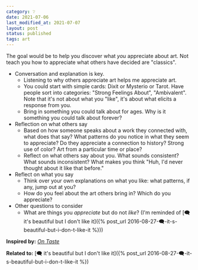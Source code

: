 ```yaml
---
category: ❔
date: 2021-07-06
last_modified_at: 2021-07-07
layout: post
status: published
tags: art
---
```


The goal would be to help you discover what _you_ appreciate about art. Not teach you how to appreciate what others have decided are "classics".

- Conversation and explanation is key.
	- Listening to why others appreciate art helps me appreciate art.
	- You could start with simple cards: Dixit or Mysterio or Tarot. Have people sort into categories: "Strong Feelings About", "Ambivalent". Note that it's not about what you "like", it's about what elicits a response from you.
	- Bring in something you could talk about for ages. Why is it something you could talk about forever?
- Reflection on what others say
	- Based on how someone speaks about a work they connected with, what does that say? What patterns do you notice in what they seem to appreciate? Do they appreciate a connection to history? Strong use of color? Art from a particular time or place?
	- Reflect on what others say about you. What sounds consistent? What sounds inconsistent? What makes you think "Huh, I'd never thought about it like that before."
- Reflect on what you say
	- Think over your own explanations on what you like: what patterns, if any, jump out at you?
	- How do you feel about the art others bring in? Which do you appreciate?
- Other questions to consider
	- What are things you _appreciate_ but do not _like_? (I'm reminded of [🗨️ it's beautiful but I don't like it]({% post_url 2016-08-27-🗨️-it-s-beautiful-but-i-don-t-like-it %}))

**Inspired by:** _[On Taste](https://claremontreviewofbooks.com/on-taste/)_

**Related to:** [🗨️ it's beautiful but I don't like it]({% post_url 2016-08-27-🗨️-it-s-beautiful-but-i-don-t-like-it %})